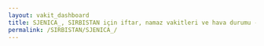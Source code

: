 ```yaml
---
layout: vakit_dashboard
title: SJENICA_, SIRBISTAN için iftar, namaz vakitleri ve hava durumu - ilçe/eyalet seç
permalink: /SIRBISTAN/SJENICA_/
---
```


<script type="text/javascript">
  var GLOBAL_COUNTRY = 'SIRBISTAN';
  var GLOBAL_CITY = 'SJENICA_';
  var GLOBAL_STATE = '';
  var lat = 72;
  var lon = 21;
</script>
